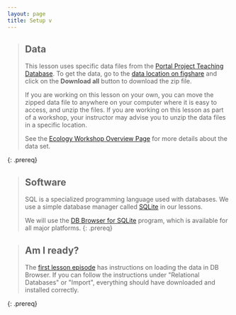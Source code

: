 ```yaml
---
layout: page
title: Setup v
---
```


> ## Data
> This lesson uses specific data files from the [Portal Project Teaching Database](https://figshare.com/articles/Portal_Project_Teaching_Database/1314459). To 
> get the data, go to the [data location on figshare](https://figshare.com/articles/Portal_Project_Teaching_Database/1314459) and click on the **Download all** button to download the zip file. 
> 
> If you are working on this lesson on your own, you can move the zipped data file to 
> anywhere on your computer where it is easy to access, and unzip the files. If you 
> are working on this lesson as part of a workshop, your instructor may advise you 
> to unzip the data files in a specific location. 
> 
> See the 
> [Ecology Workshop Overview Page](https://datacarpentry.org/ecology-workshop/) for more details about the data set. 
> 
{: .prereq}


> ## Software
> SQL is a specialized programming language used with databases.  We
> use a simple database manager called [SQLite](http://www.sqlite.org/)
> in our lessons.
> 
> We will use the [DB Browser for SQLite](http://sqlitebrowser.org/) program,
> which is available for all major platforms.
{: .prereq}

> ## Am I ready? 
> 
> The [first lesson episode](/00-sql-introduction/index.html) has instructions
> on loading the data in DB Browser. If you can follow the instructions under "Relational
> Databases" or "Import", everything should have downloaded and installed correctly. 
> 
{: .prereq}
